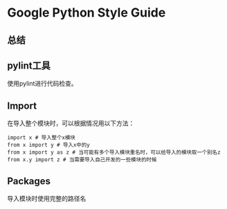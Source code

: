 # Google Python Style Guide
## 总结

## pylint工具

使用pylint进行代码检查。

## Import

在导入整个模块时，可以根据情况用以下方法：

```
import x # 导入整个x模块
from x import y # 导入x中的y
from x import y as z # 当可能有多个导入模块重名时，可以给导入的模块取一个别名z
from x.y import z # 当需要导入自己开发的一些模块的时候
```

## Packages

导入模块时使用完整的路径名

